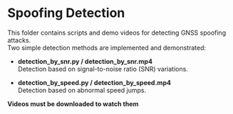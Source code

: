 # Spoofing Detection  

This folder contains scripts and demo videos for detecting GNSS spoofing attacks.  
Two simple detection methods are implemented and demonstrated:  

- **detection_by_snr.py / detection_by_snr.mp4**  
  Detection based on signal-to-noise ratio (SNR) variations.  

- **detection_by_speed.py / detection_by_speed.mp4**  
  Detection based on abnormal speed jumps.  

**Videos must be downloaded to watch them**
